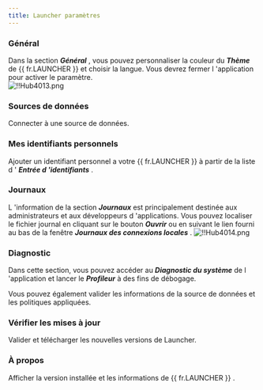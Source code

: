 ```yaml
---
title: Launcher paramètres
---
```

### Général 

Dans la section ***Général*** , vous pouvez personnaliser la couleur du ***Thème*** de {{ fr.LAUNCHER }} et choisir la langue. Vous devrez fermer l 'application pour activer le paramètre.  
![!!Hub4013.png](/img/fr/hub/Hub4013.png) 

### Sources de données 

Connecter à une source de données. 

### Mes identifiants personnels 

Ajouter un identifiant personnel a votre {{ fr.LAUNCHER }} à partir de la liste d ' ***Entrée d 'identifiants*** . 

### Journaux 

L 'information de la section ***Journaux*** est principalement destinée aux administrateurs et aux développeurs d 'applications. Vous pouvez localiser le fichier journal en cliquant sur le bouton ***Ouvrir*** ou en suivant le lien fourni au bas de la fenêtre ***Journaux des connexions locales*** . 
![!!Hub4014.png](/img/fr/hub/Hub4014.png) 

### Diagnostic 

Dans cette section, vous pouvez accéder au ***Diagnostic du système*** de l 'application et lancer le ***Profileur*** à des fins de débogage.  

Vous pouvez également valider les informations de la source de données et les politiques appliquées. 

### Vérifier les mises à jour 

Valider et télécharger les nouvelles versions de Launcher. 

### À propos 

Afficher la version installée et les informations de {{ fr.LAUNCHER }} . 

